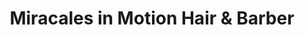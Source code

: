 ---
title: "Miracales in Motion Hair & Barber"
url: /tampa/miracales-in-motion-hair-and-barber/
shop: hairdresser
---
